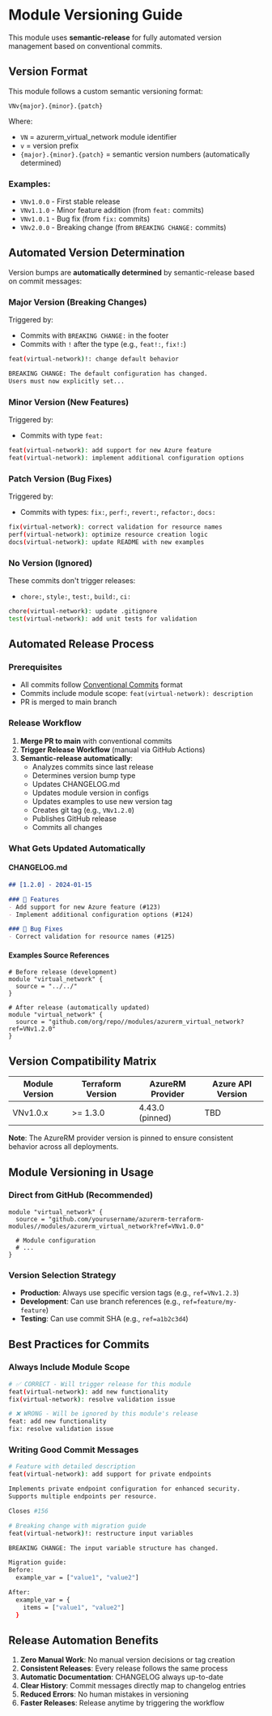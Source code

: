 # Module Versioning Guide

This module uses **semantic-release** for fully automated version management based on conventional commits.

## Version Format

This module follows a custom semantic versioning format:

```
VNv{major}.{minor}.{patch}
```

Where:
- `VN` = azurerm_virtual_network module identifier
- `v` = version prefix
- `{major}.{minor}.{patch}` = semantic version numbers (automatically determined)

### Examples:
- `VNv1.0.0` - First stable release
- `VNv1.1.0` - Minor feature addition (from `feat:` commits)
- `VNv1.0.1` - Bug fix (from `fix:` commits)
- `VNv2.0.0` - Breaking change (from `BREAKING CHANGE:` commits)

## Automated Version Determination

Version bumps are **automatically determined** by semantic-release based on commit messages:

### Major Version (Breaking Changes)
Triggered by:
- Commits with `BREAKING CHANGE:` in the footer
- Commits with `!` after the type (e.g., `feat!:`, `fix!:`)

```bash
feat(virtual-network)!: change default behavior

BREAKING CHANGE: The default configuration has changed.
Users must now explicitly set...
```

### Minor Version (New Features)
Triggered by:
- Commits with type `feat:`

```bash
feat(virtual-network): add support for new Azure feature
feat(virtual-network): implement additional configuration options
```

### Patch Version (Bug Fixes)
Triggered by:
- Commits with types: `fix:`, `perf:`, `revert:`, `refactor:`, `docs:`

```bash
fix(virtual-network): correct validation for resource names
perf(virtual-network): optimize resource creation logic
docs(virtual-network): update README with new examples
```

### No Version (Ignored)
These commits don't trigger releases:
- `chore:`, `style:`, `test:`, `build:`, `ci:`

```bash
chore(virtual-network): update .gitignore
test(virtual-network): add unit tests for validation
```

## Automated Release Process

### Prerequisites
- All commits follow [Conventional Commits](https://www.conventionalcommits.org/) format
- Commits include module scope: `feat(virtual-network): description`
- PR is merged to main branch

### Release Workflow

1. **Merge PR to main** with conventional commits
2. **Trigger Release Workflow** (manual via GitHub Actions)
3. **Semantic-release automatically**:
   - Analyzes commits since last release
   - Determines version bump type
   - Updates CHANGELOG.md
   - Updates module version in configs
   - Updates examples to use new version tag
   - Creates git tag (e.g., `VNv1.2.0`)
   - Publishes GitHub release
   - Commits all changes

### What Gets Updated Automatically

#### CHANGELOG.md
```markdown
## [1.2.0] - 2024-01-15

### 🚀 Features
- Add support for new Azure feature (#123)
- Implement additional configuration options (#124)

### 🐛 Bug Fixes
- Correct validation for resource names (#125)
```

#### Examples Source References
```hcl
# Before release (development)
module "virtual_network" {
  source = "../../"
}

# After release (automatically updated)
module "virtual_network" {
  source = "github.com/org/repo//modules/azurerm_virtual_network?ref=VNv1.2.0"
}
```

## Version Compatibility Matrix

| Module Version | Terraform Version | AzureRM Provider | Azure API Version |
|----------------|-------------------|------------------|-------------------|
| VNv1.0.x | >= 1.3.0 | 4.43.0 (pinned) | TBD |

**Note**: The AzureRM provider version is pinned to ensure consistent behavior across all deployments.

## Module Versioning in Usage

### Direct from GitHub (Recommended)
```hcl
module "virtual_network" {
  source = "github.com/yourusername/azurerm-terraform-modules//modules/azurerm_virtual_network?ref=VNv1.0.0"
  
  # Module configuration
  # ...
}
```

### Version Selection Strategy
- **Production**: Always use specific version tags (e.g., `ref=VNv1.2.3`)
- **Development**: Can use branch references (e.g., `ref=feature/my-feature`)
- **Testing**: Can use commit SHA (e.g., `ref=a1b2c3d4`)

## Best Practices for Commits

### Always Include Module Scope
```bash
# ✅ CORRECT - Will trigger release for this module
feat(virtual-network): add new functionality
fix(virtual-network): resolve validation issue

# ❌ WRONG - Will be ignored by this module's release
feat: add new functionality
fix: resolve validation issue
```

### Writing Good Commit Messages
```bash
# Feature with detailed description
feat(virtual-network): add support for private endpoints

Implements private endpoint configuration for enhanced security.
Supports multiple endpoints per resource.

Closes #156

# Breaking change with migration guide
feat(virtual-network)!: restructure input variables

BREAKING CHANGE: The input variable structure has changed.

Migration guide:
Before:
  example_var = ["value1", "value2"]

After:
  example_var = {
    items = ["value1", "value2"]
  }
```

## Release Automation Benefits

1. **Zero Manual Work**: No manual version decisions or tag creation
2. **Consistent Releases**: Every release follows the same process
3. **Automatic Documentation**: CHANGELOG always up-to-date
4. **Clear History**: Commit messages directly map to changelog entries
5. **Reduced Errors**: No human mistakes in versioning
6. **Faster Releases**: Release anytime by triggering the workflow